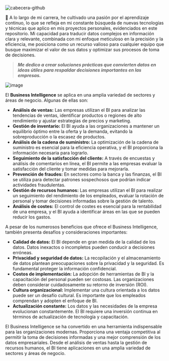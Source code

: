 ![cabecera-github](https://github.com/h-villafuerte/h-villafuerte/assets/159053312/b5c6824a-95c4-48f2-8c78-78f15c7079bf)

 
 👋 A lo largo de mi carrera, he cultivado una pasión por el aprendizaje continuo, lo que se refleja en mi constante búsqueda de nuevas tecnologías y técnicas que aplico en mis proyectos personales, evidenciados en este repositorio. 
 Mi capacidad para traducir datos complejos en información clara y relevante, combinada con mi enfoque meticuloso en la precisión y la eficiencia, me posiciona como un recurso valioso para cualquier equipo que busque maximizar el valor de sus datos y optimizar sus procesos de toma de decisiones.

> __*Me dedico a crear soluciones prácticas que convierten datos en ideas útiles para respaldar decisiones importantes en las empresas.*__

![image](https://github.com/h-villafuerte/h-villafuerte/assets/159053312/08cf9f45-2cf2-4e75-b57e-ddc4647e6dfc)





El __Business Intelligence__ se aplica en una amplia variedad de sectores y áreas de negocio. Algunas de ellas son:
- __Análisis de ventas:__ Las empresas utilizan el BI para analizar las tendencias de ventas, identificar productos o regiones de alto rendimiento y ajustar estrategias de precios y marketing.
- __Gestión de inventario:__ El BI ayuda a las organizaciones a mantener un equilibrio óptimo entre la oferta y la demanda, evitando la sobreproducción o la escasez de productos.
- __Análisis de la cadena de suministro:__ La optimización de la cadena de suministro es esencial para la eficiencia operativa, y el BI proporciona la información necesaria para lograrlo.
- __Seguimiento de la satisfacción del cliente:__ A través de encuestas y análisis de comentarios en línea, el BI permite a las empresas evaluar la satisfacción del cliente y tomar medidas para mejorarla.
- __Prevención de fraudes:__ En sectores como la banca y las finanzas, el BI se utiliza para detectar patrones sospechosos que podrían indicar actividades fraudulentas.
- __Gestión de recursos humanos:__ Las empresas utilizan el BI para realizar un seguimiento del rendimiento de los empleados, evaluar la rotación de personal y tomar decisiones informadas sobre la gestión de talento.
- __Análisis de costes:__ El control de costes es esencial para la rentabilidad de una empresa, y el BI ayuda a identificar áreas en las que se pueden reducir los gastos.



A pesar de los numerosos beneficios que ofrece el Business Intelligence, también presenta desafíos y consideraciones importantes:

- __Calidad de datos:__ El BI depende en gran medida de la calidad de los datos. Datos inexactos o incompletos pueden conducir a decisiones erróneas.
- __Privacidad y seguridad de datos:__ La recopilación y el almacenamiento de datos plantean preocupaciones sobre la privacidad y la seguridad. Es fundamental proteger la información confidencial.
- __Costos de implementación:__ La adopción de herramientas de BI y la capacitación del personal pueden ser costosas. Las organizaciones deben considerar cuidadosamente su retorno de inversión (ROI).
- __Cultura organizacional:__ Implementar una cultura orientada a los datos puede ser un desafío cultural. Es importante que los empleados comprendan y adopten el enfoque de BI.
- __Actualización constante:__ Los datos y las necesidades de la empresa evolucionan constantemente. El BI requiere una inversión continua en términos de actualización de tecnología y capacitación.

El Business Intelligence se ha convertido en una herramienta indispensable para las organizaciones modernas. Proporciona una ventaja competitiva al permitir la toma de decisiones informadas y una mejor comprensión de los datos empresariales. Desde el análisis de ventas hasta la gestión de recursos humanos, el BI tiene aplicaciones en una amplia variedad de sectores y áreas de negocio.

<!---
h-villafuerte/h-villafuerte is a ✨ special ✨ repository because its `README.md` (this file) appears on your GitHub profile.
You can click the Preview link to take a look at your changes.
--->
